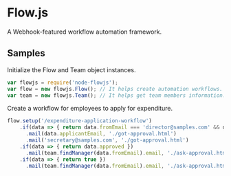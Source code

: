 # Flow.js
A Webhook-featured workflow automation framework.

## Samples
Initialize the Flow and Team object instances.
```js
var flowjs = require('node-flowjs');
var flow = new flowjs.Flow(); // It helps create automation workflows.
var team = new flowjs.Team(); // It helps get team members information.
```

Create a workflow for employees to apply for expenditure.
```js
flow.setup('/expenditure-application-workflow')
    .if(data => { return data.fromEmail === 'director@samples.com' && data.approved })
      .mail(data.applicantEmail, './got-approval.html')
      .mail('secretary@samples.com', './got-approval.html')
    .if(data => { return data.approved })
      .mail(team.findManager(data.fromEmail).email, './ask-approval.html');
    .if(data => { return true })
      .mail(team.findManager(data.fromEmail).email, './ask-approval.html');
```
